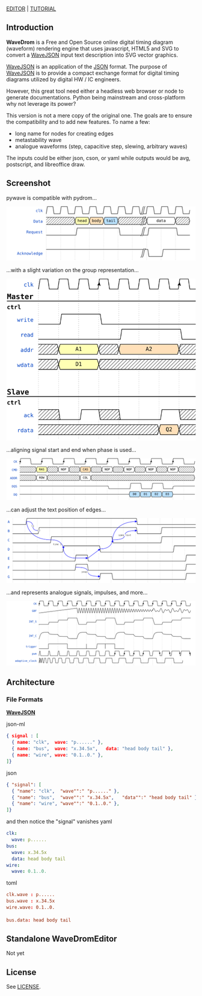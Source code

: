 
[EDITOR](http://wavedrom.com/editor.html) | [TUTORIAL](http://wavedrom.com/tutorial.html)

## Introduction

**WaveDrom** is a Free and Open Source online digital timing diagram (waveform) rendering engine that uses javascript, HTML5 and SVG to convert a [WaveJSON](https://github.com/drom/wavedrom/wiki/WaveJSON) input text description into SVG vector graphics.

[WaveJSON](https://github.com/drom/wavedrom/wiki/WaveJSON) is an application of the [JSON](http://json.org/) format. The purpose of [WaveJSON](https://github.com/drom/wavedrom/wiki/WaveJSON) is to provide a compact exchange format for digital timing diagrams utilized by digital HW / IC engineers.

However, this great tool need either a headless web browser or node to generate documentations. Python being mainstream and cross-platform why not leverage its power?

This version is not a mere copy of the original one. The goals are to ensure the compatibility and to add new features. To name a few:
- long name for nodes for creating edges
- metastability wave
- analogue waveforms (step, capacitive step, slewing, arbitrary waves)

The inputs could be either json, cson, or yaml while outputs would be avg, postscript, and libreoffice draw.

## Screenshot
pywave is compatible with pydrom...

![Alt text](/test/output/wavedrom_step4.svg?sanitize=true "screenshot")

...with a slight variation on the group representation...

![Alt text](/test/output/wavedrom_step5.svg?sanitize=true "screenshot")

...aligning signal start and end when phase is used...

![Alt text](/test/output/wavedrom_step6.svg?sanitize=true "screenshot")

...can adjust the text position of edges...

![Alt text](/test/output/wavedrom_step7.svg?sanitize=true "screenshot")

...and represents analogue signals, impulses, and more...

![Alt text](/test/output/wavedrom_step10.svg?sanitize=true "screenshot")

## Architecture

### File Formats
**[WaveJSON](https://github.com/drom/wavedrom/wiki/WaveJSON)**

json-ml
```json
{ signal : [
  { name: "clk",  wave: "p......" },
  { name: "bus",  wave: "x.34.5x",   data: "head body tail" },
  { name: "wire", wave: "0.1..0." },
]}
```
json
```json
{ "signal": [
  { "name": "clk",  "wave"":" "p......" },
  { "name": "bus",  "wave"":" "x.34.5x",   "data"":" "head body tail" },
  { "name": "wire", "wave"":" "0.1..0." },
]}
```
and then notice the "signal" vanishes
yaml
```yaml
clk:
  wave: p......
bus:
  wave: x.34.5x
  data: head body tail
wire:
  wave: 0.1..0.
````

toml
```toml
clk.wave : p......
bus.wave : x.34.5x
wire.wave: 0.1..0.

bus.data: head body tail
```

## Standalone WaveDromEditor
Not yet

## License

See [LICENSE](https://github.com/drom/wavedrom/blob/master/LICENSE).
